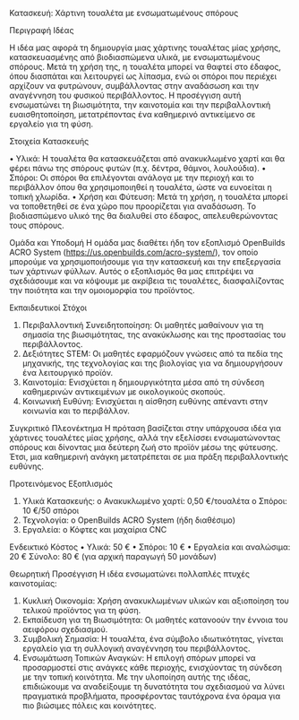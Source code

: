 Κατασκευή: Χάρτινη τουαλέτα με ενσωματωμένους σπόρους


Περιγραφή Ιδέας

Η ιδέα μας αφορά τη δημιουργία μιας χάρτινης τουαλέτας μίας χρήσης, κατασκευασμένης από βιοδιασπώμενα υλικά, με ενσωματωμένους σπόρους. Μετά τη χρήση της, η τουαλέτα μπορεί να θαφτεί στο έδαφος, όπου διασπάται και λειτουργεί ως λίπασμα, ενώ οι σπόροι που περιέχει αρχίζουν να φυτρώνουν, συμβάλλοντας στην αναδάσωση και την αναγέννηση του φυσικού περιβάλλοντος. Η προσέγγιση αυτή ενσωματώνει τη βιωσιμότητα, την καινοτομία και την περιβαλλοντική ευαισθητοποίηση, μετατρέποντας ένα καθημερινό αντικείμενο σε εργαλείο για τη φύση.

Στοιχεία Κατασκευής

•	Υλικά: Η τουαλέτα θα κατασκευάζεται από ανακυκλωμένο χαρτί και θα φέρει πάνω της  σπόρους φυτών (π.χ. δέντρα, θάμνοι, λουλούδια).
•	Σπόροι: Οι σπόροι θα επιλέγονται ανάλογα με την περιοχή και το περιβάλλον όπου θα χρησιμοποιηθεί η τουαλέτα, ώστε να ευνοείται η τοπική χλωρίδα.
•	Χρήση και Φύτευση: Μετά τη χρήση, η τουαλέτα μπορεί να τοποθετηθεί σε ένα χώρο που προορίζεται για αναδάσωση. Το βιοδιασπώμενο υλικό της θα διαλυθεί στο έδαφος, απελευθερώνοντας τους σπόρους.

Ομάδα και Υποδομή
Η ομάδα μας διαθέτει ήδη τον εξοπλισμό OpenBuilds ACRO System (https://us.openbuilds.com/acro-system/), τον οποίο μπορούμε να χρησιμοποιήσουμε για την κατασκευή και την επεξεργασία των χάρτινων φύλλων. Αυτός ο εξοπλισμός θα μας επιτρέψει να σχεδιάσουμε και να κόψουμε με ακρίβεια τις τουαλέτες, διασφαλίζοντας την ποιότητα και την ομοιομορφία του προϊόντος.

Εκπαιδευτικοί Στόχοι
1.	Περιβαλλοντική Συνειδητοποίηση: Οι μαθητές μαθαίνουν για τη σημασία της βιωσιμότητας, της ανακύκλωσης και της προστασίας του περιβάλλοντος.
2.	Δεξιότητες STEM: Οι μαθητές εφαρμόζουν γνώσεις από τα πεδία της μηχανικής, της τεχνολογίας και της βιολογίας για να δημιουργήσουν ένα λειτουργικό προϊόν.
3.	Καινοτομία: Ενισχύεται η δημιουργικότητα μέσα από τη σύνδεση καθημερινών αντικειμένων με οικολογικούς σκοπούς.
4.	Κοινωνική Ευθύνη: Ενισχύεται η αίσθηση ευθύνης απέναντι στην κοινωνία και το περιβάλλον.

Συγκριτικό Πλεονέκτημα
Η πρόταση βασίζεται στην υπάρχουσα ιδέα για χάρτινες τουαλέτες μίας χρήσης, αλλά την εξελίσσει ενσωματώνοντας σπόρους και δίνοντας μια δεύτερη ζωή στο προϊόν μέσω της φύτευσης. Έτσι, μια καθημερινή ανάγκη μετατρέπεται σε μια πράξη περιβαλλοντικής ευθύνης.

Προτεινόμενος Εξοπλισμός
1.	Υλικά Κατασκευής:
o	Ανακυκλωμένο χαρτί: 0,50 €/τουαλέτα
o	Σπόροι: 10 €/50 σπόροι
2.	Τεχνολογία:
o	OpenBuilds ACRO System (ήδη διαθέσιμο)
3.	Εργαλεία:
o	Κόφτες και μαχαίρια CNC

Ενδεικτικό Κόστος
•	Υλικά: 50 €
•	Σπόροι: 10 €
•	Εργαλεία και αναλώσιμα: 20 € Σύνολο: 80 € (για αρχική παραγωγή 50 μονάδων)

Θεωρητική Προσέγγιση
Η ιδέα ενσωματώνει πολλαπλές πτυχές καινοτομίας:
1.	Κυκλική Οικονομία: Χρήση ανακυκλωμένων υλικών και αξιοποίηση του τελικού προϊόντος για τη φύση.
2.	Εκπαίδευση για τη Βιωσιμότητα: Οι μαθητές κατανοούν την έννοια του αειφόρου σχεδιασμού.
3.	Συμβολική Σημασία: Η τουαλέτα, ένα σύμβολο ιδιωτικότητας, γίνεται εργαλείο για τη συλλογική αναγέννηση του περιβάλλοντος.
4.	Ενσωμάτωση Τοπικών Αναγκών: Η επιλογή σπόρων μπορεί να προσαρμοστεί στις ανάγκες κάθε περιοχής, ενισχύοντας τη σύνδεση με την τοπική κοινότητα.
Με την υλοποίηση αυτής της ιδέας, επιδιώκουμε να αναδείξουμε τη δυνατότητα του σχεδιασμού να λύνει πραγματικά προβλήματα, προσφέροντας ταυτόχρονα ένα όραμα για πιο βιώσιμες πόλεις και κοινότητες.
